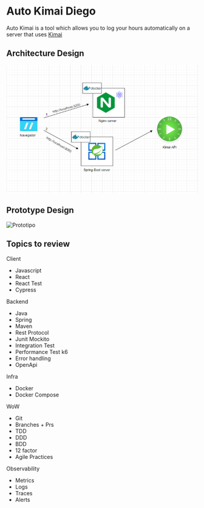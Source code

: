 # Auto Kimai Diego

Auto Kimai is a tool which allows you to log your hours automatically on a server that uses [Kimai](https://github.com/kevinpapst/kimai2)

## Architecture Design

![Arquitectura](./doc/EsquemaArquitectura.PNG)

## Prototype Design

![Prototipo](./doc/Prototypes/segundoPrototipoScheduleX/segundoPrototipoScheduleX.PNG)
## Topics to review

Client
- Javascript
- React
- React Test
- Cypress

Backend
- Java
- Spring
- Maven
- Rest Protocol
- Junit Mockito
- Integration Test
- Performance Test k6
- Error handling
- OpenApi

Infra
- Docker
- Docker Compose


WoW
- Git
- Branches + Prs
- TDD
- DDD
- BDD
- 12 factor
- Agile Practices

Observability
- Metrics
- Logs
- Traces
- Alerts
